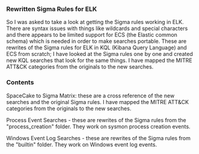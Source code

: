 
### Rewritten Sigma Rules for ELK

So I was asked to take a look at getting the Sigma rules working in ELK. There are syntax issues with things like wildcards and special characters and there appears to be limited support for ECS (the Elastic common schema) which is needed in order to make searches portable. These are rewrites of the Sigma rules for ELK in KQL (Kibana Query Language) and ECS from scratch; I have looked at the Sigma rules one by one and created new KQL searches that look for the same things. I have mapped the MITRE ATT&CK categories from the originals to the new searches.

### Contents

SpaceCake to Sigma Matrix: these are a cross reference of the new searches and the original Sigma rules. I have mapped the MITRE ATT&CK categories from the originals to the new searches.

Process Event Searches -  these are rewrites of the Sigma rules from the "process_creation" folder. They work on sysmon process creation events.

Windows Event Log Searches - these are rewrites of the Sigma rules from the "builtin" folder. They work on Windows event log events.
